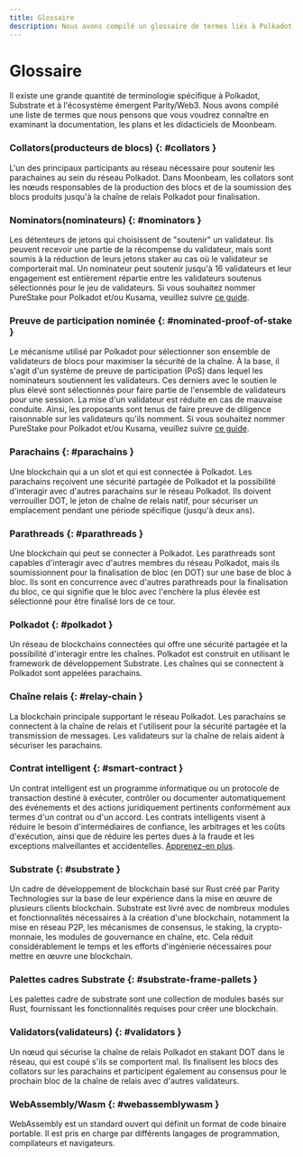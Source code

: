 ```yaml
---
title: Glossaire
description: Nous avons compilé un glossaire de termes liés à Polkadot qui vous permettra d'en savoir plus sur l'écosystème plus facilement.
---
```


# Glossaire

Il existe une grande quantité de terminologie spécifique à Polkadot, Substrate et à l'écosystème émergent Parity/Web3. Nous avons compilé une liste de termes que nous pensons que vous voudrez connaître en examinant la documentation, les plans et les didacticiels de Moonbeam.

### Collators(producteurs de blocs) {: #collators } 

L'un des principaux participants au réseau nécessaire pour soutenir les parachaines au sein du réseau Polkadot.  Dans Moonbeam, les collators sont les nœuds responsables de la production des blocs et de la soumission des blocs produits jusqu'à la chaîne de relais Polkadot pour finalisation.

### Nominators(nominateurs) {: #nominators } 

Les détenteurs de jetons qui choisissent de "soutenir" un validateur. Ils peuvent recevoir une partie de la récompense du validateur, mais sont soumis à la réduction de leurs jetons staker au cas où le validateur se comporterait mal. Un nominateur peut soutenir jusqu'à 16 validateurs et leur engagement est entièrement répartie entre les validateurs soutenus sélectionnés pour le jeu de validateurs. Si vous souhaitez nommer PureStake pour Polkadot et/ou Kusama, veuillez suivre [ce guide](https://www.purestake.com/technology/polkadot-validator/).

### Preuve de participation nominée {: #nominated-proof-of-stake } 

Le mécanisme utilisé par Polkadot pour sélectionner son ensemble de validateurs de blocs pour maximiser la sécurité de la chaîne. À la base, il s'agit d'un système de preuve de participation (PoS) dans lequel les nominateurs soutiennent les validateurs. Ces derniers avec le soutien le plus élevé sont sélectionnés pour faire partie de l'ensemble de validateurs pour une session. La mise d'un validateur est réduite en cas de mauvaise conduite. Ainsi, les proposants sont tenus de faire preuve de diligence raisonnable sur les validateurs qu'ils nomment. Si vous souhaitez nommer PureStake pour Polkadot et/ou Kusama, veuillez suivre [ce guide](https://www.purestake.com/technology/polkadot-validator/).

### Parachains {: #parachains } 

Une blockchain qui a un slot et qui est connectée à Polkadot. Les parachains reçoivent une sécurité partagée de Polkadot et la possibilité d'interagir avec d'autres parachains sur le réseau Polkadot. Ils doivent verrouiller DOT, le jeton de chaîne de relais natif, pour sécuriser un emplacement pendant une période spécifique (jusqu'à deux ans).

### Parathreads {: #parathreads } 

Une blockchain qui peut se connecter à Polkadot. Les parathreads sont capables d'interagir avec d'autres membres du réseau Polkadot, mais ils soumissionnent pour la finalisation de bloc (en DOT) sur une base de bloc à bloc. Ils sont en concurrence avec d'autres parathreads pour la finalisation du bloc, ce qui signifie que le bloc avec l'enchère la plus élevée est sélectionné pour être finalisé lors de ce tour.

### Polkadot {: #polkadot } 

Un réseau de blockchains connectées qui offre une sécurité partagée et la possibilité d'interagir entre les chaînes. Polkadot est construit en utilisant le framework de développement Substrate. Les chaînes qui se connectent à Polkadot sont appelées parachains.

### Chaîne relais {: #relay-chain } 

La blockchain principale supportant le réseau Polkadot. Les parachains se connectent à la chaîne de relais et l'utilisent pour la sécurité partagée et la transmission de messages. Les validateurs sur la chaîne de relais aident à sécuriser les parachains.

### Contrat intelligent {: #smart-contract } 

Un contrat intelligent est un programme informatique ou un protocole de transaction destiné à exécuter, contrôler ou documenter automatiquement des événements et des actions juridiquement pertinents conformément aux termes d'un contrat ou d'un accord. Les contrats intelligents visent à réduire le besoin d'intermédiaires de confiance, les arbitrages et les coûts d'exécution, ainsi que de réduire les pertes dues à la fraude et les exceptions malveillantes et accidentelles. [Apprenez-en plus](https://en.wikipedia.org/wiki/Smart_contract).

### Substrate {: #substrate } 

Un cadre de développement de blockchain basé sur Rust créé par Parity Technologies sur la base de leur expérience dans la mise en œuvre de plusieurs clients blockchain.  Substrate est livré avec de nombreux modules et fonctionnalités nécessaires à la création d'une blockchain, notamment la mise en réseau P2P, les mécanismes de consensus, le staking, la crypto-monnaie, les modules de gouvernance en chaîne, etc.  Cela réduit considérablement le temps et les efforts d'ingénierie nécessaires pour mettre en œuvre une blockchain. 

### Palettes cadres Substrate {: #substrate-frame-pallets } 

Les palettes cadre de substrate sont une collection de modules basés sur Rust, fournissant les fonctionnalités requises pour créer une blockchain.  

### Validators(validateurs) {: #validators } 

Un nœud qui sécurise la chaîne de relais Polkadot en stakant DOT dans le réseau, qui est coupé s'ils se comportent mal. Ils finalisent les blocs des collators sur les parachains et participent également au consensus pour le prochain bloc de la chaîne de relais avec d'autres validateurs.

### WebAssembly/Wasm {: #webassemblywasm } 

WebAssembly est un standard ouvert qui définit un format de code binaire portable. Il est pris en charge par différents langages de programmation, compilateurs et navigateurs.
